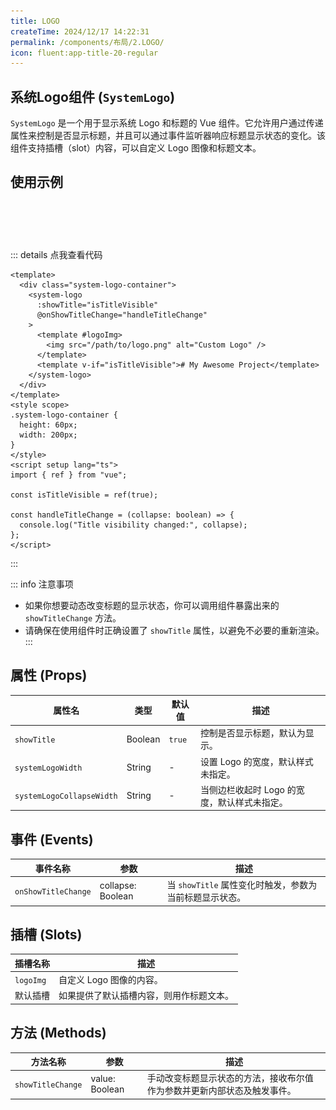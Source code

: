 ```yaml
---
title: LOGO
createTime: 2024/12/17 14:22:31
permalink: /components/布局/2.LOGO/
icon: fluent:app-title-20-regular
---
```


## 系统Logo组件 (`SystemLogo`)

`SystemLogo` 是一个用于显示系统 Logo 和标题的 Vue 组件。它允许用户通过传递属性来控制是否显示标题，并且可以通过事件监听器响应标题显示状态的变化。该组件支持插槽（slot）内容，可以自定义
Logo 图像和标题文本。

## 使用示例

<ClientOnly>
  <div class="system-logo-container">
    <system-logo systemLogoWidth="60" :showTitle="isTitleVisible" @onShowTitleChange="handleTitleChange">
      <template #logoImg>
        <img src="/logo.svg" alt="Custom Logo" />
      </template>
      <template v-if="isTitleVisible">Vital-Admin</template>
    </system-logo>
  </div>
</ClientOnly>

::: details 点我查看代码

```vue
<template>
  <div class="system-logo-container">
    <system-logo
      :showTitle="isTitleVisible"
      @onShowTitleChange="handleTitleChange"
    >
      <template #logoImg>
        <img src="/path/to/logo.png" alt="Custom Logo" />
      </template>
      <template v-if="isTitleVisible"># My Awesome Project</template>
    </system-logo>
  </div>
</template>
<style scope>
.system-logo-container {
  height: 60px;
  width: 200px;
}
</style>
<script setup lang="ts">
import { ref } from "vue";

const isTitleVisible = ref(true);

const handleTitleChange = (collapse: boolean) => {
  console.log("Title visibility changed:", collapse);
};
</script>
```

:::

::: info 注意事项

- 如果你想要动态改变标题的显示状态，你可以调用组件暴露出来的 `showTitleChange` 方法。
- 请确保在使用组件时正确设置了 `showTitle` 属性，以避免不必要的重新渲染。
  :::

## 属性 (Props)

| 属性名                    | 类型    | 默认值 | 描述                                         |
| ------------------------- | ------- | ------ | -------------------------------------------- |
| `showTitle`               | Boolean | `true` | 控制是否显示标题，默认为显示。               |
| `systemLogoWidth`         | String  | -      | 设置 Logo 的宽度，默认样式未指定。           |
| `systemLogoCollapseWidth` | String  | -      | 当侧边栏收起时 Logo 的宽度，默认样式未指定。 |

## 事件 (Events)

| 事件名称            | 参数              | 描述                                                    |
| ------------------- | ----------------- | ------------------------------------------------------- |
| `onShowTitleChange` | collapse: Boolean | 当 `showTitle` 属性变化时触发，参数为当前标题显示状态。 |

## 插槽 (Slots)

| 插槽名称  | 描述                                     |
| --------- | ---------------------------------------- |
| `logoImg` | 自定义 Logo 图像的内容。                 |
| 默认插槽  | 如果提供了默认插槽内容，则用作标题文本。 |

## 方法 (Methods)

| 方法名称          | 参数           | 描述                                                                     |
| ----------------- | -------------- | ------------------------------------------------------------------------ |
| `showTitleChange` | value: Boolean | 手动改变标题显示状态的方法，接收布尔值作为参数并更新内部状态及触发事件。 |

<script setup lang="ts">
  import { ref } from "vue";

  const isTitleVisible = ref(true);

  const handleTitleChange = (collapse) => {
    console.log("Title visibility changed:", collapse);
  };
</script>
<style scope>
  .system-logo-container {
    height: 60px;
    width: 200px;
  }
</style>
